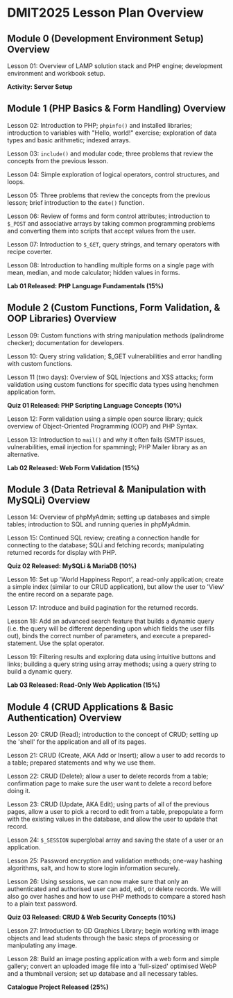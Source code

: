 # DMIT2025 Lesson Plan Overview

## Module 0 (Development Environment Setup) Overview

Lesson 01: Overview of LAMP solution stack and PHP engine; development environment and workbook setup.


**Activity: Server Setup**


## Module 1 (PHP Basics & Form Handling) Overview

Lesson 02: Introduction to PHP; `phpinfo()` and installed libraries; introduction to variables with "Hello, world!" exercise; exploration of data types and basic arithmetic; indexed arrays. 

Lesson 03: `include()` and modular code; three problems that review the concepts from the previous lesson.

Lesson 04: Simple exploration of logical operators, control structures, and loops.

Lesson 05: Three problems that review the concepts from the previous lesson; brief introduction to the `date()` function.

Lesson 06: Review of forms and form control attributes; introduction to `$_POST` and associative arrays by taking common programming problems and converting them into scripts that accept values from the user.

Lesson 07: Introduction to `$_GET`, query strings, and ternary operators with recipe coverter.

Lesson 08: Introduction to handling multiple forms on a single page with mean, median, and mode calculator; hidden values in forms.


**Lab 01 Released: PHP Language Fundamentals (15%)**


## Module 2 (Custom Functions, Form Validation, & OOP Libraries) Overview

Lesson 09: Custom functions with string manipulation methods (palindrome checker); documentation for developers.

Lesson 10: Query string validation; $_GET vulnerabilities and error handling with custom functions. 

Lesson 11 (two days): Overview of SQL Injections and XSS attacks; form validation using custom functions for specific data types using henchmen application form.

**Quiz 01 Released: PHP Scripting Language Concepts (10%)**

Lesson 12: Form validation using a simple open source library; quick overview of Object-Oriented Programming (OOP) and PHP Syntax. 

Lesson 13: Introduction to `mail()` and why it often fails (SMTP issues, vulnerabilities, email injection for spamming); PHP Mailer library as an alternative. 


**Lab 02 Released: Web Form Validation (15%)**


## Module 3 (Data Retrieval & Manipulation with MySQLi) Overview

Lesson 14: Overview of phpMyAdmin; setting up databases and simple tables; introduction to SQL and running queries in phpMyAdmin.

Lesson 15: Continued SQL review; creating a connection handle for connecting to the database; SQLi and fetching records; manipulating returned records for display with PHP.

**Quiz 02 Released: MySQLi & MariaDB (10%)**

Lesson 16: Set up 'World Happiness Report', a read-only application; create a simple index (similar to our CRUD application), but allow the user to 'View' the entire record on a separate page.

Lesson 17: Introduce and build pagination for the returned records. 

Lesson 18: Add an advanced search feature that builds a dynamic query (i.e. the query will be different depending upon which fields the user fills out), binds the correct number of parameters, and execute a prepared-statement. Use the splat operator. 

Lesson 19: Filtering results and exploring data using intuitive buttons and links; building a query string using array methods; using a query string to build a dynamic query. 


**Lab 03 Released: Read-Only Web Application (15%)**


## Module 4 (CRUD Applications & Basic Authentication) Overview

Lesson 20: CRUD (Read); introduction to the concept of CRUD; setting up the 'shell' for the application and all of its pages.

Lesson 21: CRUD (Create, AKA Add or Insert); allow a user to add records to a table; prepared statements and why we use them.

Lesson 22: CRUD (Delete); allow a user to delete records from a table; confirmation page to make sure the user want to delete a record before doing it. 

Lesson 23: CRUD (Update, AKA Edit); using parts of all of the previous pages, allow a user to pick a record to edit from a table, prepopulate a form with the existing values in the database, and allow the user to update that record. 

Lesson 24: `$_SESSION` superglobal array and saving the state of a user or an application.

Lesson 25: Password encryption and validation methods; one-way hashing algorithms, salt, and how to store login information securely.

Lesson 26: Using sessions, we can now make sure that only an authenticated and authorised user can add, edit, or delete records. We will also go over hashes and how to use PHP methods to compare a stored hash to a plain text password.

**Quiz 03 Released: CRUD & Web Security Concepts (10%)**

Lesson 27: Introduction to GD Graphics Library; begin working with image objects and lead students through the basic steps of processing or manipulating any image.

Lesson 28: Build an image posting application with a web form and simple gallery; convert an uploaded image file into a 'full-sized' optimised WebP and a thumbnail version; set up database and all necessary tables.


**Catalogue Project Released (25%)**